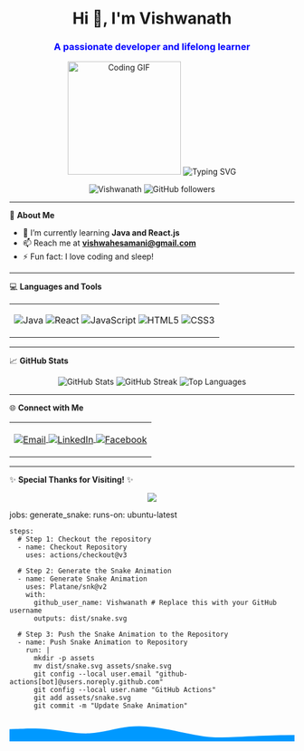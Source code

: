 <h1 align="center">Hi 👋, I'm Vishwanath</h1>
<p align="center"><h3 align="center" style="color: blue;">A passionate developer and lifelong learner</h3>

<p align="center">
  <img src="https://media.giphy.com/media/L8K62iTDkzGX6/giphy.gif" width="200" alt="Coding GIF" />
  <img src="https://readme-typing-svg.herokuapp.com?font=Fira+Code&weight=500&size=24&pause=1000&color=32A2F2&center=true&width=435&lines=Welcome+to+my+GitHub!;I+love+to+code+and;sleep+a+lot!+" alt="Typing SVG" />
</p>


<p align="center">
  <img src="https://komarev.com/ghpvc/?username=Vishwanath&label=Profile%20views&color=0e75b6&style=flat" alt="Vishwanath" />
  <img src="https://img.shields.io/github/followers/Vishwanath?label=Followers&style=social" alt="GitHub followers" />
</p>


---


🌟 **About Me**

- 🌱 I’m currently learning **Java and React.js**
- 📫 Reach me at **vishwahesamani@gmail.com**
- ⚡ Fun fact: I love coding and sleep!


---


💻 **Languages and Tools**

<table>
<tr>
<td>
<p align="center">
  <img src="https://img.icons8.com/color/48/000000/java-coffee-cup-logo--v1.png" alt="Java" />
  <img src="https://img.icons8.com/color/48/000000/react-native.png" alt="React" />
  <img src="https://img.icons8.com/color/48/000000/javascript--v1.png" alt="JavaScript" />
  <img src="https://img.icons8.com/color/48/000000/html-5--v1.png" alt="HTML5" />
  <img src="https://img.icons8.com/color/48/000000/css3.png" alt="CSS3" />
</p>
</tr>
</td>
</table>


---


📈 **GitHub Stats**

<p align="center">
  <img src="https://github-readme-stats.vercel.app/api?username=Vishwanath&show_icons=true&theme=radical" alt="GitHub Stats" />
  <img src="https://github-readme-streak-stats.herokuapp.com/?user=Vishwanath&theme=radical"
alt="GitHub Streak" />
  <img src="https://github-readme-stats.vercel.app/api/top-langs/?username=Vishwanath&layout=compact&theme=radical" alt="Top Languages" />
</p>


---


🌐 **Connect with Me**

<table>
<tr>
<td>
<p align="center">
  <a href="mailto:vishwahesamani@gmail.com">
    <img align="center" src="https://img.icons8.com/color/48/000000/gmail-new.png" alt="Email" />
  </a>
  <a href="https://www.linkedin.com/in/vishwanath-h-300b63251/">
    <img align="center" src="https://img.icons8.com/color/48/000000/linkedin.png" alt="LinkedIn" />
  </a>
<a
href="https://www.facebook.com/profile.php?id=100079006017428&mibextid=ZbWKwL">
<img align="center"
src="https://images.app.goo.gl/aoHenLy8hWFPMn3M9.jpeg"
alt="Facebook"/>
</a>
</p>
</tr>
</td>
</table>


---


✨ **Special Thanks for Visiting!** ✨

<p align="center">
  <img src="name: Snake Animation

on:
  schedule:
    - cron: "0 0 * * *" # Runs daily at midnight UTC
  workflow_dispatch: # Allows manual triggering of the workflow

jobs:
  generate_snake:
    runs-on: ubuntu-latest

    steps:
      # Step 1: Checkout the repository
      - name: Checkout Repository
        uses: actions/checkout@v3

      # Step 2: Generate the Snake Animation
      - name: Generate Snake Animation
        uses: Platane/snk@v2
        with:
          github_user_name: Vishwanath # Replace this with your GitHub username
          outputs: dist/snake.svg

      # Step 3: Push the Snake Animation to the Repository
      - name: Push Snake Animation to Repository
        run: |
          mkdir -p assets
          mv dist/snake.svg assets/snake.svg
          git config --local user.email "github-actions[bot]@users.noreply.github.com"
          git config --local user.name "GitHub Actions"
          git add assets/snake.svg
          git commit -m "Update Snake Animation"
<svg width="100%" height="100" viewBox="0 0 1200 100" xmlns="http://www.w3.org/2000/svg">
  <path fill="#0099ff" d="M0 49L28 47.7C56 46.3 112 43.7 168 49.3C224 55 280 69 336 66.3C392 63.7 448 44.3 504 38.3C560 32.3 616 39.7 672 50.7C728 61.7 784 76.3 840 81.3C896 86.3 952 81.7 1008 78.7C1064 75.7 1120 74.3 1156 73.7L1200 73L1200 101L1156 101C1120 101 1064 101 1008 101C952 101 896 101 840 101C784 101 728 101 672 101C616 101 560 101 504 101C448 101 392 101 336 101C280 101 224 101 168 101C112 101 56 101 28 101L0 101Z" />
  <animate repeatCount="indefinite" attributeName="d" dur="5s" 
    values="
      M0 49L28 47.7C56 46.3 112 43.7 168 49.3C224 55 280 69 336 66.3C392 63.7 448 44.3 504 38.3C560 32.3 616 39.7 672 50.7C728 61.7 784 76.3 840 81.3C896 86.3 952 81.7 1008 78.7C1064 75.7 1120 74.3 1156 73.7L1200 73L1200 101L1156 101C1120 101 1064 101 1008 101C952 101 896 101 840 101C784 101 728 101 672 101C616 101 560 101 504 101C448 101 392 101 336 101C280 101 224 101 168 101C112 101 56 101 28 101L0 101Z;
      
      M0 35L28 38.7C56 42.3 112 49.7 168 55.3C224 61 280 65 336 63.3C392 61.7 448 54.3 504 52.3C560 50.3 616 53.7 672 62.7C728 71.7 784 86.3 840 87.3C896 88.3 952 75.7 1008 70.7C1064 65.7 1120 68.3 1156 69.7L1200 71L1200 101L1156 101C1120 101 1064 101 1008 101C952 101 896 101 840 101C784 101 728 101 672 101C616 101 560 101 504 101C448 101 392 101 336 101C280 101 224 101 168 101C112 101 56 101 28 101L0 101Z;
      
      M0 49L28 47.7C56 46.3 112 43.7 168 49.3C224 55 280 69 336 66.3C392 63.7 448 44.3 504 38.3C560 32.3 616 39.7 672 50.7C728 61.7 784 76.3 840 81.3C896 86.3 952 81.7 1008 78.7C1064 75.7 1120 74.3 1156 73.7L1200 73L1200 101L1156 101C1120 101 1064 101 1008 101C952 101 896 101 840 101C784 101 728 101 672 101C616 101 560 101 504 101C448 101 392 101 336 101C280 101 224 101 168 101C112 101 56 101 28 101L0 101Z;" 
  />
</svg>

          git push" />
</p>

